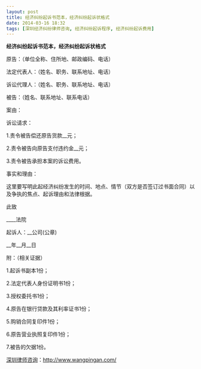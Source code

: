 ```yaml
---
layout: post
title: 经济纠纷起诉书范本，经济纠纷起诉状格式
date: 2014-03-16 18:32
tags: [深圳经济纠纷律师咨询, 经济纠纷起诉程序, 经济纠纷起诉费用]
---
```

<strong>经济纠纷起诉书范本，经济纠纷起诉状格式</strong>

原告：（单位全称、住所地、邮政编码、电话）

法定代表人：（姓名、职务、联系地址、电话）

诉讼代理人：（姓名、职务、联系地址、电话）

被告：（姓名、联系地址、联系电话）

案由：

诉讼请求：

1.责令被告偿还原告货款__元；

2.责令被告向原告支付违约金__元；

3.责令被告承担本案的诉讼费用。

事实和理由：

这里要写明此起经济纠纷发生的时间、地点、情节（双方是否签订过书面合同）以及争执的焦点、起诉理由和法律根据。

此致

____法院

起诉人：__公司(公章)

__年__月__日

附：（相关证据）

1.起诉书副本1份；

2.法定代表人身份证明书1份；

3.授权委托书1份；

4.原告在银行贷款及其利率证书1份；

5.购销合同复印件1份；

6.原告营业执照复印件1份；

7.被告的欠据1份。

<a href="http://www.wangpingan.com/">深圳律师咨询</a>：<a href="http://www.wangpingan.com/">http://www.wangpingan.com/</a>

